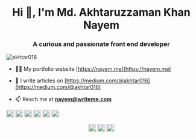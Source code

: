 <h1 align="center">Hi 👋, I'm Md. Akhtaruzzaman Khan Nayem</h1>
<h3 align="center">A curious and passionate front end developer</h3>
<p align="left"> <img src="https://komarev.com/ghpvc/?username=akhtar016" alt="akhtar016" /> </p>

- 👨‍💻 My portfolio website [https://nayem.me](https://nayem.me)

- 📝 I write articles on [https://medium.com/@akhtar016](https://medium.com/@akhtar016)

- 📫 Reach me at **nayem@writeme.com**

<p align="left"><img src="https://konpa.github.io/devicon/devicon.git/icons/react/react-original-wordmark.svg" alt="react" width="20" height="20"/> <img src="https://konpa.github.io/devicon/devicon.git/icons/bootstrap/bootstrap-plain.svg" alt="bootstrap" width="20" height="20"/> <img src="https://konpa.github.io/devicon/devicon.git/icons/css3/css3-original-wordmark.svg" alt="css3" width="20" height="20"/> <img src="https://konpa.github.io/devicon/devicon.git/icons/html5/html5-original-wordmark.svg" alt="html5" width="20" height="20"/> <img src="https://konpa.github.io/devicon/devicon.git/icons/javascript/javascript-original.svg" alt="javascript" width="20" height="20"/> <img src="https://konpa.github.io/devicon/devicon.git/icons/nodejs/nodejs-original-wordmark.svg" alt="nodejs" width="20" height="20"/></p>

<p align="center">
<a href="https://dev.to/akhtar016" target="blank"><img align="center" src="https://cdn.jsdelivr.net/npm/simple-icons@3.0.1/icons/dev-dot-to.svg" alt="akhtar016" height="20" width="20" /></a>
<a href="https://linkedin.com/in/akhtarnn" target="blank"><img align="center" src="https://cdn.jsdelivr.net/npm/simple-icons@3.0.1/icons/linkedin.svg" alt="akhtarnn" height="20" width="20" /></a>
<a href="https://fb.com/akhtarnayem" target="blank"><img align="center" src="https://cdn.jsdelivr.net/npm/simple-icons@3.0.1/icons/facebook.svg" alt="akhtarnayem" height="20" width="20" /></a>
</p>
